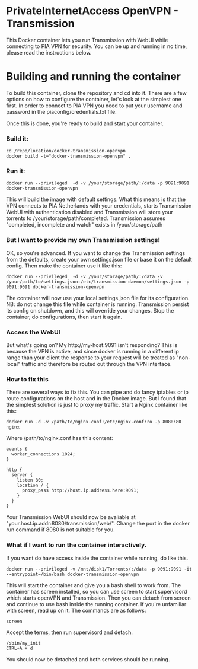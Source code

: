 PrivateInternetAccess OpenVPN - Transmission
===
This Docker container lets you run Transmission with WebUI while connecting to PIA VPN for security. You can be up and running in no time, please read the instructions below.

# Building and running the container
To build this container, clone the repository and cd into it. There are a few options on how to configure the container, let's look at the simplest one first. In order to connect to PIA VPN you need to put your username and password in the piaconfig/credentials.txt file.

Once this is done, you're ready to build and start your container.

### Build it:
```
cd /repo/location/docker-transmission-openvpn
docker build -t="docker-transmission-openvpn" .
```
### Run it:
```
docker run --privileged  -d -v /your/storage/path/:/data -p 9091:9091 docker-transmission-openvpn
```

This will build the image with default settings. What this means is that the VPN connects to PIA Netherlands with your credentials, starts Transmission WebUI with authentication disabled and Transmission will store your torrents to /your/storage/path/completed. Transmission assumes "completed, incomplete and watch" exists in /your/storage/path

### But I want to provide my own Transmission settings!
OK, so you're advanced. If you want to change the Transmission settings from the defaults, create your own settings.json file or base it on the default config. Then make the container use it like this:
```
docker run --privileged  -d -v /your/storage/path/:/data -v /your/path/to/settings.json:/etc/transmission-daemon/settings.json -p 9091:9091 docker-transmission-openvpn
```

The container will now use your local settings.json file for its configuration.
NB: do not change this file while container is running. Transmission persist its config on shutdown, and this will override your changes. Stop the container, do configurations, then start it again.

### Access the WebUI
But what's going on? My http://my-host:9091 isn't responding?
This is because the VPN is active, and since docker is running in a different ip range than your client the response to your request will be treated as "non-local" traffic and therefore be routed out through the VPN interface.

### How to fix this
There are several ways to fix this. You can pipe and do fancy iptables or ip route configurations on the host and in the Docker image. But I found that the simplest solution is just to proxy my traffic. Start a Nginx container like this:
```
docker run -d -v /path/to/nginx.conf:/etc/nginx.conf:ro -p 8080:80 nginx
```
Where /path/to/nginx.conf has this content:
```
events {
  worker_connections 1024;
}

http {
  server {
    listen 80;
    location / {
      proxy_pass http://host.ip.address.here:9091;
    }
  }
}
```
Your Transmission WebUI should now be avaliable at "your.host.ip.addr:8080/transmission/web/".
Change the port in the docker run command if 8080 is not suitable for you.

### What if I want to run the container interactively.
If you want do have access inside the container while running, do like this.
```
docker run --privileged -v /mnt/disk1/Torrents/:/data -p 9091:9091 -it --entrypoint=/bin/bash docker-transmission-openvpn
```

This will start the container and give you a bash shell to work from. The container has screen installed, so you can use screen to start supervisord which starts openVPN and Transmission. Then you can detach from screen and continue to use bash inside the running container. If you're unfamiliar with screen, read up on it. The commands are as follows:
``` 
screen
```
Accept the terms, then run supervisord and detach.
```
/sbin/my_init
CTRL+A + d
```
You should now be detached and both services should be running.
